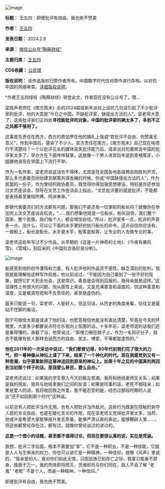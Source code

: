 ![image](https://chinadigitaltimes.net/chinese/files/2024/02/post-704889-65c46f91ecb12.)




**标题：** 王五四：即便批评有自由，我也绝不赞美  

**作者：** [王五四](https://chinadigitaltimes.net/space/王五四)  

**发表日期：** 2024.2.8  

**来源：** [微信公众号“陶舜财经”](https://mp.weixin.qq.com/s/SRFaK_u1xyWeejqbVj8Z2Q)  

**主题归类：** [王五四](https://chinadigitaltimes.net/space/王五四)  

**CDS收藏：** [公民馆](https://chinadigitaltimes.net/space/%E5%85%AC%E6%B0%91%E9%A6%86)  

**版权说明：** 该作品版权归原作者所有。中国数字时代仅对原作进行存档，以对抗中国的网络审查。[详细版权说明](https://chinadigitaltimes.net/chinese/copyright)。


\*作者王五四授权《陶舜财经》转登此文，作者现在没有公众号了，嗯…


梁晓声老师在《南方周末》办的2024超级新年派对上说的几句话引起了不少批评家的批评，他的大意是“今日之中国，不缺批评家，缺提出方法的人”，梁老师大意了，这些批评家们正四处**寻找能批评的对象，中国的批评家的确太多了，多到不正之风都不够用了。** 


这事首先责任在西方，西方的费加罗在他的婚礼上强调“若批评不自由，则赞美无意义”，传到中国后，感染了不少人。其次责任在南方，《南方周末》自己现在啥德行不清楚吗？一个以批评见长的媒体丧失批评能力后，请来派对的嘉宾说中国的批评家太多了，举办方在下面哗哗鼓掌。这就像一个男人进宫后年底到青楼尾牙，小姐跟他说现在举国上下流行不举。


作为一名作家，梁老师说这话也不得体，尤其是在全国各地各级两会刚胜利开完，那么多代表委员纷纷建言献策共谋发展的时候，你说“中国缺提出方法的人”，作为民盟的一份子，作为曾经的政协委员，我觉得你得加强思想建设。特别是你还参加过文艺座谈会，领导在文艺工作座谈会上指出，“文艺批评要的就是批评，不能都是表扬甚至庸俗吹捧、阿谀奉承。”


即便代表委员们的方法都有问题，那我们不是还有一位掌舵的船长吗？就像你在参加完上次文艺座谈会后说，“……我们想象他就是一位船长，船长自信，我们整个国家、整个民族，我们每个人，都会增加自信。”所以，批评家多一点，批评的声音多一点，没什么，可以让下面的水手更好的执行船长的命令，这点自信你应该有。一艘船上，船长是船长，水手是水手，船客是船客，让专业的人去做专业的事。


梁老师这些年写过不少作品，从早期的《这是一片神奇的土地》、《今夜有暴风雪》、《雪城》，到后来的《中国社会各阶层分析》。


![image](https://chinadigitaltimes.net/chinese/files/2024/02/post-704889-65c46f91f3b1a.)


能感受到他的创作激情和力量，有人批评他的作品流于感性，缺乏深刻的批判，我倒是能理解他这种写作风格，他以前说过，“不能因为自己看到了一些不好的现象，就把它扩大到全社会，这是常识。善良是会得到回报的，我母亲就是这样。”这话理性上有很大的问题，但从感性上来说，又是充满善意和温度的，但这种善意和温度，又是极其短视和不负责任的，甚至是虚伪的。


最多只能说一句，梁老师，人是好人，但这句话，从历史的角度来看，往往又是最站不住脚的废话。


我宁可相信大家是误读了他的话，也愿意相信他是没有表达清楚，毕竟在今天的环境里，大家多少都要说点符合乐观向上氛围的话。十多年前，梁老师说的话我们还是看得懂的，直截了当，他曾说过，“即使刀搁在脖子上，作为一名知识分子，我也不能像有些人那样去说西方的自由、民主、博爱、平等都是虚伪的。”


**他在2011年的一次采访中说过，“我们都曾记得，80年代初我们花了很大的力气，把一尊神像从神坛上请了下来，结束了一个神化的时代。现在我感觉到又有一种思潮，似乎要重新把这尊神送回到原来的神坛上。如果十年之后的中国真的再回到当初那个样子的话，那我要么移民，要么自杀。”** 


梁老师还说过：如果我的学生卷入今天的极左思潮，我将和他结束师生关系；如果是我的朋友，我将与他结束我们之间的友谊；如果是同事的话，老死不相往来；如果是爱人的话，我将收回我之所爱。我不能忍受的是，经历过那段时期的人说出“还不如回到那个时代”这种话。


以前总有人把批评当作无用，也有人把批评当作敌对，这些行为既是在隐秘的剥夺人民的言论自由，也是在矮化言论的作用，现在梁老师又觉得批评家太多，当然，他或许是希望大家能够提升发言质量，能够严肃认真的表达，能够鞭辟入里……，但这些都曾经存在过，都有过，就像你曾经说过的讲过的。


**这是一个很小的话题，甚至都不值得讨论，但现在要很认真的说，实在是荒诞。** 


我想，批评二字后面，根本不需要加“家”，它不是一种职业，不是一种技能，它就是人人与生俱来的权力，你也可以说它是一种精神，一种信仰，就像《风声》里说的，“我亲爱的人，我对你们如此无情，只因民族已到存亡之际，我辈只能奋不顾身，挽救于万一，我的肉体即将陨灭，灵魂却将与你们同在，敌人不会了解 “老鬼” “老枪” 不是个人，而是一种精神，一种信仰。”


即便批评有自由，我也绝不赞美。

